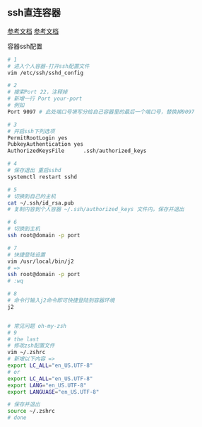 ssh直连容器
---
[参考文档](https://www.jianshu.com/p/426f0d8e6cbf)
[参考文档](https://blog.csdn.net/luvzhan/article/details/40827201)


容器ssh配置
```sh
# 1
# 进入个人容器-打开ssh配置文件
vim /etc/ssh/sshd_config

# 2
# 搜索Port 22，注释掉
# 新增一行 Port your-port
# 例如
Port 9097 # 此处端口号填写分给自己容器里的最后一个端口号，替换掉9097

# 3
# 开启ssh下列选项
PermitRootLogin yes
PubkeyAuthentication yes
AuthorizedKeysFile      .ssh/authorized_keys

# 4
# 保存退出 重启sshd
systemctl restart sshd

# 5
# 切换到自己的主机
cat ~/.ssh/id_rsa.pub
# 复制内容到个人容器 ~/.ssh/authorized_keys 文件内，保存并退出

# 6
# 切换到主机
ssh root@domain -p port

# 7
# 快捷登陆设置
vim /usr/local/bin/j2
# =>
ssh root@domain -p port
# :wq

# 8
# 命令行输入j2命令即可快捷登陆到容器环境
j2


# 常见问题 oh-my-zsh
# 9
# the last
# 修改zsh配置文件
vim ~/.zshrc
# 新增以下内容 =>
export LC_ALL="en_US.UTF-8"
# or
export LC_ALL="en_US.UTF-8" 
export LANG="en_US.UTF-8" 
export LANGUAGE="en_US.UTF-8" 

# 保存并退出
source ~/.zshrc
# done
```